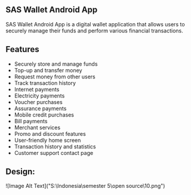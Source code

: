 ## SAS Wallet Android App
SAS Wallet Android App is a digital wallet application that allows users to securely manage their funds and perform various financial transactions.

## Features
- Securely store and manage funds
- Top-up and transfer money
- Request money from other users
- Track transaction history
- Internet payments
- Electricity payments
- Voucher purchases
- Assurance payments
- Mobile credit purchases
- Bill payments
- Merchant services
- Promo and discount features
- User-friendly home screen
- Transaction history and statistics
- Customer support contact page

## Design:
![Image Alt Text]("S:\Indonesia\semester 5\open source\10.png")

